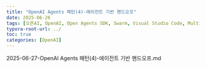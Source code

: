 ```yaml
---
title: "OpenAI Agents 패턴(4)-에이전트 기반 핸드오프"
date: 2025-06-26
tags: [오픈AI, OpenAI, Open Agents SDK, Swarm, Visual Studio Code, Multi-Agents, 멀티 에이전트]
typora-root-url: ../
toc: true
categories: [OpenAI]
---
```




2025-06-27-OpenAI Agents 패턴(4)-에이전트 기반 핸드오프.md





